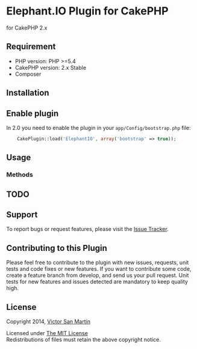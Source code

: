 # Elephant.IO Plugin for CakePHP #

for CakePHP 2.x

## Requirement ##

* PHP version: PHP >=5.4
* CakePHP version: 2.x Stable
* Composer

## Installation ##


## Enable plugin ##

In 2.0 you need to enable the plugin in your `app/Config/bootstrap.php` file:

```php
    CakePlugin::load('ElephantIO', array('bootstrap' => true));
```

## Usage ##


### Methods ###


## TODO ##


## Support ##

To report bugs or request features, please visit the [Issue Tracker](https://github.com/quest/cakephp-environment/issues).

## Contributing to this Plugin ##

Please feel free to contribute to the plugin with new issues, requests, unit tests and code fixes or new features. If you want to contribute some code, create a feature branch from develop, and send us your pull request. Unit tests for new features and issues detected are mandatory to keep quality high.

## License ##

Copyright 2014, [Victor San Martín](http://twitter.com/questchile)

Licensed under [The MIT License](http://www.opensource.org/licenses/mit-license.php)<br/>
Redistributions of files must retain the above copyright notice.
